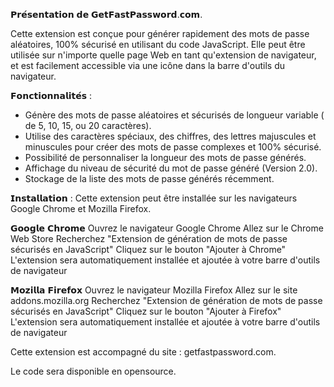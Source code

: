 𝗣𝗿𝗲́𝘀𝗲𝗻𝘁𝗮𝘁𝗶𝗼𝗻 𝗱𝗲 𝗚𝗲𝘁𝗙𝗮𝘀𝘁𝗣𝗮𝘀𝘀𝘄𝗼𝗿𝗱.𝗰𝗼𝗺.

Cette extension est conçue pour générer rapidement des mots de passe aléatoires, 100% sécurisé en utilisant du code JavaScript. 
Elle peut être utilisée sur n'importe quelle page Web en tant qu'extension de navigateur, et est facilement accessible via une icône dans la barre d'outils du navigateur.

𝗙𝗼𝗻𝗰𝘁𝗶𝗼𝗻𝗻𝗮𝗹𝗶𝘁𝗲́𝘀 :
- Génère des mots de passe aléatoires et sécurisés de longueur variable ( de 5, 10, 15, ou 20 caractères).
- Utilise des caractères spéciaux, des chiffres, des lettres majuscules et minuscules pour créer des mots de passe complexes et 100% sécurisé.
- Possibilité de personnaliser la longueur des mots de passe générés.
- Affichage du niveau de sécurité du mot de passe généré (Version 2.0).
- Stockage de la liste des mots de passe générés récemment.

𝗜𝗻𝘀𝘁𝗮𝗹𝗹𝗮𝘁𝗶𝗼𝗻 :
Cette extension peut être installée sur les navigateurs Google Chrome et Mozilla Firefox.

𝗚𝗼𝗼𝗴𝗹𝗲 𝗖𝗵𝗿𝗼𝗺𝗲
Ouvrez le navigateur Google Chrome
Allez sur le Chrome Web Store
Recherchez "Extension de génération de mots de passe sécurisés en JavaScript"
Cliquez sur le bouton "Ajouter à Chrome"
L'extension sera automatiquement installée et ajoutée à votre barre d'outils de navigateur

𝗠𝗼𝘇𝗶𝗹𝗹𝗮 𝗙𝗶𝗿𝗲𝗳𝗼𝘅
Ouvrez le navigateur Mozilla Firefox
Allez sur le site addons.mozilla.org
Recherchez "Extension de génération de mots de passe sécurisés en JavaScript"
Cliquez sur le bouton "Ajouter à Firefox"
L'extension sera automatiquement installée et ajoutée à votre barre d'outils de navigateur

Cette extension est accompagné du site : getfastpassword.com.

Le code sera disponible en opensource.
